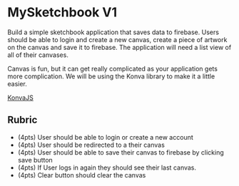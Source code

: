 # MySketchbook V1

Build a simple sketchbook application that saves data to firebase. Users should be able to login and create a new canvas, create a piece of artwork on the canvas and save it to firebase. The application will need a list view of all of their canvases.

Canvas is fun, but it can get really complicated as your application gets more complication. We will be using the Konva library to make it a little easier. 

[KonvaJS](https://konvajs.org/)

## Rubric

- (4pts) User should be able to login or create a new account
- (4pts) User should be redirected to a their canvas
- (4pts) User should be able to save their canvas to firebase by clicking save button
- (4pts) If User logs in again they should see their last canvas.
- (4pts) Clear button should clear the canvas
